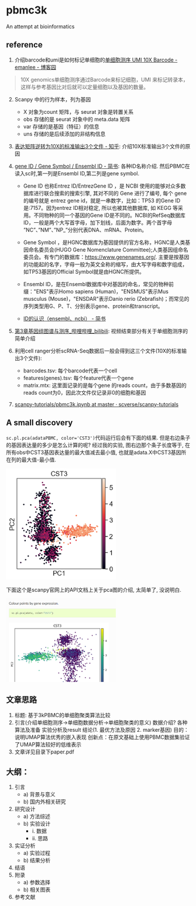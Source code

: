 # pbmc3k

An attempt at bioinformatics

## reference

1. 介绍barcode和umi是如何标记单细胞的[单细胞测序 UMI 10X Barcode - emanlee - 博客园](https://www.cnblogs.com/emanlee/p/14933354.html)
>10X genomics单细胞测序通过Barcode来标记细胞，UMI 来标记转录本，这样与参考基因比对后就可以定量细胞以及基因的数量。
2. Scanpy 中的行为样本，列为基因
    - X 对象为count 矩阵，与 seurat 对象是转置关系
    - obs 存储的是 seurat 对象中的 meta.data 矩阵
    - var 存储的是基因（特征）的信息
    - uns 存储的是后续添加的非结构信息
3. [表达矩阵逆转为10X的标准输出3个文件 - 知乎](https://zhuanlan.zhihu.com/p/121696024): 介绍10X标准输出3个文件的原因
4. [gene ID / Gene Symbol / Ensembl ID - 简书](https://www.jianshu.com/p/3b27c32fa392): 各种ID名称介绍. 然后PBMC在读入sc时,第一列是Ensembl ID,第二列是gene symbol.

    - Gene ID 也称Entrez ID/EntrezGene ID ，是 NCBI 使用的能够对众多数据库进行联合搜索的搜索引擎, 其对不同的 Gene 进行了编号, 每个 gene 的编号就是 entrez gene id，就是一串数字，比如：TP53 的Gene ID是:7157。因为entrez ID相对稳定, 所以也被其他数据库, 如 KEGG 等采用。不同物种的同一个基因的Gene ID是不同的。NCBI的RefSeq数据库ID，一般是两个大写首字母，加下划线，后面为数字。两个首字母 ”NC”、”NM”、”NP_”分别代表DNA、mRNA、Protein。

    - Gene Symbol ，是HGNC数据库为基因提供的官方名称，HGNC是人类基因命名委员会(HUGO Gene Nomenclature Committee);人类基因组命名委员会。有专门的数据库：https://www.genenames.org/. 主要是按基因的功能起的名字，字母一般为英文全称的缩写，由大写字母和数字组成，如TP53基因的Official Symbol就是由HGNC所提供。

    - Ensembl ID，是在Ensembl数据库中对基因的命名，常见的物种前缀："ENS"表示Homo sapiens (Human)，"ENSMUS"表示Mus musculus (Mouse)，"ENSDAR"表示Danio rerio (Zebrafish)；而常见的序列类型用G、P、T、分别表示gene、protein和transcript。
    - [ID的认识（ensembl、ncbi） - 简书](https://www.jianshu.com/p/13c0a04fd507)
5. [第3章基因组图谱与测序_哔哩哔哩_bilibili](https://www.bilibili.com/video/BV1aS4y1W7J5?p=3&vd_source=3a2bf658aa23ddc8f577c2821a6c1571): 视频结束部分有关于单细胞测序的简单介绍
6. 利用cell ranger分析scRNA-Seq数据后一般会得到这三个文件(10X的标准输出3个文件):
    - barcodes.tsv: 每个barcode代表一个cell
    - features(genes).tsv: 每个feature代表一个gene
    - matrix.mtx: 这里面记录的是每个gene 的reads count，由于多数基因的reads count为0，因此次文件仅记录非0的细胞和基因
7. [scanpy-tutorials/pbmc3k.ipynb at master · scverse/scanpy-tutorials](https://github.com/scverse/scanpy-tutorials/blob/master/pbmc3k.ipynb)

## A small discovery 

`sc.pl.pca(adataPBMC, color='CST3')`代码运行后会有下面的结果. 但是右边条子的基因表达量的多少是怎么计算的呢? 
经过我的实验, 图右边那个条子长度等于, 在所有obs中CST3基因表达量的最大值减去最小值, 也就是adata.X中CST3基因所在列的最大值-最小值.

<img src='./images/CST3.png' alt='' width=300>

下面这个是scanpy官网上的API文档上关于pca图的介绍, 太简单了, 没说明白. 

<img src='./images/115f5d414fb7f12ae78290c94a75b9b7f30f8cca3e87186c1e5339b420525503.png' alt='' width=300>

## 文章思路
1. 标题: 基于3kPBMC的单细胞聚类算法比较
2. 引言(介绍单细胞测序→单细胞数据分析→单细胞聚类的意义) 数据介绍? 各种算法及准备 实验分析及result 结论(1. 最优方法及原因 2. marker基因)
目的：说明UMAP算法优秀的嵌入表现
创新点：在原文基础上使用PBMC数据集验证了UMAP算法较好的低维表示
3. 文章详见目录下paper.pdf

## 大纲：
1.	引言
    - a)	背景与意义
    - b)	国内外相关研究
2.	研究设计
    - a)	方法综述
    - b)	实验设计
       - i.	数据
       - ii.	思路
3.	实证分析
    - a)	实验过程
    - b)	结果分析
4.	结语
5.	附录
    - a)	参数选择
    - b)	相关图表
6.	参考文献

